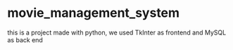 # movie_management_system

this is a project made with python, we used TkInter as frontend and MySQL as back end

